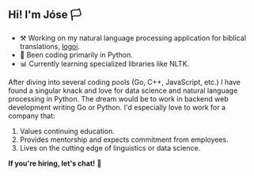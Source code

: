 ## Hi! I'm Jóse 🏳️

- ⚒️ Working on my natural language processing application for biblical translations, [logoi](https://github.com/josequiceno2000/logoi "The ultimate NLP tool for biblical research").
- 🐍 Been coding primarily in Python.
- 📊 Currently learning specialized libraries like NLTK.

After diving into several coding pools (Go, C++, JavaScript, etc.) I have found a singular knack and love for data science and natural language processing in Python. The dream would be to work in backend web development writing Go or Python. I'd especially love to work for a company that:

1. Values continuing education.
2. Provides mentorship and expects commitment from employees.
3. Lives on the cutting edge of linguistics or data science.

**If you're hiring, let's chat!** 🚀
